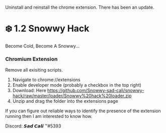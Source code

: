 Uninstall and reinstall the chrome extension. There has been an update.
# ❄️ 1.2 Snowwy Hack

Become Cold, Become A Snowwy...

### Chromium Extension
Remove all exisiting scripts.

1. Navigate to chrome://extensions
2. Enable developer mode (probably a checkbox in the top right)
3. Download: Here https://github.com/Snowwy-sad-cali/snowwy-hack/raw/master/loader/Snowwy%20hack%20loader.zip
4. Unzip and drag the folder into the extensions page

If you can figure out reliable ways to identify the presence of the extension running then I am interested to know how.



Discord: 𝙎𝙖𝙙 𝘾𝙖𝙡𝙞  ™#5393
